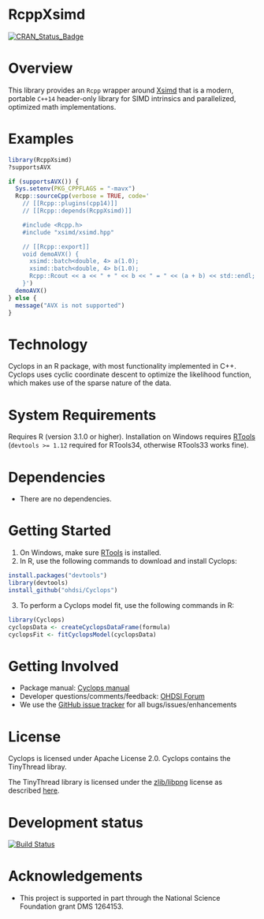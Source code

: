 RcppXsimd
=======

[![CRAN_Status_Badge](http://www.r-pkg.org/badges/version/RcppXsimd)](https://CRAN.R-project.org/package=RcppXsimd)

Overview
============

This library provides an `Rcpp` wrapper around [Xsimd](https://github.com/QuantStack/xsimd) that is a modern, portable `C++14` header-only library for SIMD intrinsics and parallelized, optimized math implementations.

Examples
========

```r
library(RcppXsimd)
?supportsAVX

if (supportsAVX()) {
  Sys.setenv(PKG_CPPFLAGS = "-mavx")
  Rcpp::sourceCpp(verbose = TRUE, code='
    // [[Rcpp::plugins(cpp14)]]
    // [[Rcpp::depends(RcppXsimd)]]

    #include <Rcpp.h>
    #include "xsimd/xsimd.hpp"

    // [[Rcpp::export]]
    void demoAVX() {
      xsimd::batch<double, 4> a(1.0);
      xsimd::batch<double, 4> b(1.0);
      Rcpp::Rcout << a << " + " << b << " = " << (a + b) << std::endl;
    }')
  demoAVX()
} else {
  message("AVX is not supported")
}
```

Technology
============
Cyclops in an R package, with most functionality implemented in C++. Cyclops uses cyclic coordinate descent to optimize the likelihood function, which makes use of the sparse nature of the data.

System Requirements
===================
Requires R (version 3.1.0 or higher). Installation on Windows requires [RTools]( https://CRAN.R-project.org/bin/windows/Rtools/) (`devtools >= 1.12` required for RTools34, otherwise RTools33 works fine).

Dependencies
============
 * There are no dependencies.

Getting Started
===============
1. On Windows, make sure [RTools](https://CRAN.R-project.org/bin/windows/Rtools/) is installed.
2. In R, use the following commands to download and install Cyclops:

  ```r
  install.packages("devtools")
  library(devtools)
  install_github("ohdsi/Cyclops")
  ```

3. To perform a Cyclops model fit, use the following commands in R:

  ```r
  library(Cyclops)
  cyclopsData <- createCyclopsDataFrame(formula)
  cyclopsFit <- fitCyclopsModel(cyclopsData)
  ```

Getting Involved
================
* Package manual: [Cyclops manual](https://raw.githubusercontent.com/OHDSI/Cyclops/master/extras/Cyclops.pdf)
* Developer questions/comments/feedback: <a href="http://forums.ohdsi.org/c/developers">OHDSI Forum</a>
* We use the <a href="../../issues">GitHub issue tracker</a> for all bugs/issues/enhancements

License
=======
Cyclops is licensed under Apache License 2.0.   Cyclops contains the TinyThread libray.

The TinyThread library is licensed under the [zlib/libpng](https://opensource.org/licenses/Zlib) license as described [here](http://tinythreadpp.bitsnbites.eu).


Development status
===========

[![Build Status](https://travis-ci.org/OHDSI/RcppXsimd.svg?branch=master)](https://travis-ci.org/OHDSI/RcppXsimd)

Acknowledgements
================
- This project is supported in part through the National Science Foundation grant DMS 1264153.
